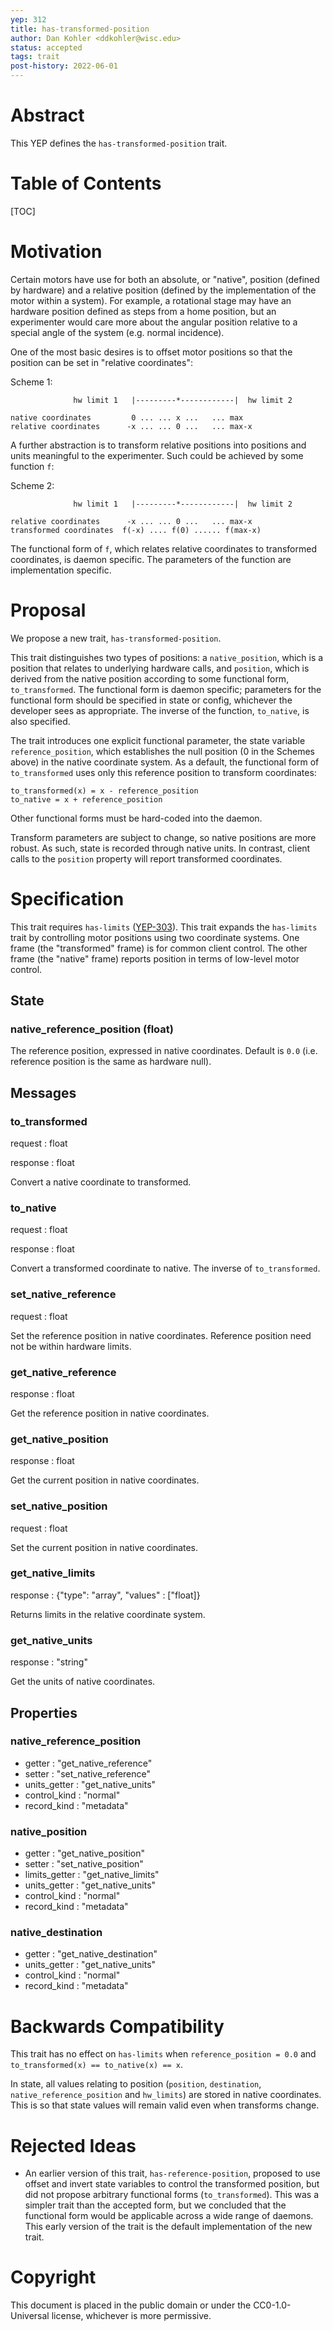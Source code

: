 ```yaml
---
yep: 312
title: has-transformed-position
author: Dan Kohler <ddkohler@wisc.edu>
status: accepted
tags: trait
post-history: 2022-06-01
---
```


# Abstract

This YEP defines the `has-transformed-position` trait.

# Table of Contents

[TOC]

# Motivation

Certain motors have use for both an absolute, or "native", position (defined by hardware) and a relative position (defined by the implementation of the motor within a system).
For example, a rotational stage may have an hardware position defined as steps from a home position, but an experimenter would care more about the angular position relative to a special angle of the system (e.g. normal incidence).

One of the most basic desires is to offset motor positions so that the position can be set in "relative coordinates":

Scheme 1:
```
              hw limit 1   |---------*------------|  hw limit 2

native coordinates         0 ... ... x ...   ... max
relative coordinates      -x ... ... 0 ...   ... max-x
```

A further abstraction is to transform relative positions into positions and units meaningful to the experimenter.  Such could be achieved by some function `f`:

Scheme 2:
```
              hw limit 1   |---------*------------|  hw limit 2

relative coordinates      -x ... ... 0 ...   ... max-x
transformed coordinates  f(-x) .... f(0) ...... f(max-x)
```

The functional form of `f`, which relates relative coordinates to transformed coordinates, is daemon specific.
The parameters of the function are implementation specific.

# Proposal

We propose a new trait, `has-transformed-position`.

This trait distinguishes two types of positions: a `native_position`, which is a position that relates to underlying hardware calls, and `position`, which is derived from the native position according to some functional form, `to_transformed`.
The functional form is daemon specific; parameters for the functional form should be specified in state or config, whichever the developer sees as appropriate.
The inverse of the function, `to_native`, is also specified.

The trait introduces one explicit functional parameter, the state variable `reference_position`, which establishes the null position (0 in the Schemes above) in the native coordinate system.
As a default, the functional form of `to_transformed` uses only this reference position to transform coordinates:
```
to_transformed(x) = x - reference_position
to_native = x + reference_position
```
Other functional forms must be hard-coded into the daemon.

Transform parameters are subject to change, so native positions are more robust.  As such, state is recorded through native units.
In contrast, client calls to the `position` property will report transformed coordinates.


# Specification

This trait requires `has-limits` (<a href="../303">YEP-303</a>).
This trait expands the `has-limits` trait by controlling motor positions using two coordinate systems.
One frame (the "transformed" frame) is for common client control.
The other frame (the "native" frame) reports position in terms of low-level motor control.


## State

### native_reference_position (float)

The reference position, expressed in native coordinates.
Default is `0.0` (i.e. reference position is the same as hardware null).

## Messages

### to_transformed

request : float

response : float

Convert a native coordinate to transformed.

### to_native

request : float

response : float

Convert a transformed coordinate to native.
The inverse of `to_transformed`.

### set_native_reference

request : float

Set the reference position in native coordinates.
Reference position need not be within hardware limits.

### get_native_reference

response : float

Get the reference position in native coordinates.

### get_native_position

response : float

Get the current position in native coordinates.

### set_native_position

request : float

Set the current position in native coordinates.

### get_native_limits

response : {"type": "array", "values" : ["float]}

Returns limits in the relative coordinate system.

### get_native_units

response : "string"

Get the units of native coordinates.

## Properties

### native_reference_position

* getter : "get_native_reference"
* setter : "set_native_reference"
* units_getter : "get_native_units"
* control_kind : "normal"
* record_kind : "metadata"

### native_position

* getter : "get_native_position"
* setter : "set_native_position"
* limits_getter : "get_native_limits"
* units_getter : "get_native_units"
* control_kind : "normal"
* record_kind : "metadata"

### native_destination

* getter : "get_native_destination"
* units_getter : "get_native_units"
* control_kind : "normal"
* record_kind : "metadata"

# Backwards Compatibility

This trait has no effect on `has-limits` when `reference_position = 0.0` and `to_transformed(x) == to_native(x) == x`.

In state, all values relating to position (`position`, `destination`, `native_reference_position` and `hw_limits`) are stored in native coordinates.
This is so that state values will remain valid even when transforms change.

# Rejected Ideas

* An earlier version of this trait, `has-reference-position`, proposed to use offset and invert state variables to control the transformed position, but did not propose arbitrary functional forms (`to_transformed`). This was a simpler trait than the accepted form, but we concluded that the functional form would be applicable across a wide range of daemons. This early version of the trait is the default implementation of the new trait.

# Copyright

This document is placed in the public domain or under the CC0-1.0-Universal license, whichever is more permissive.

